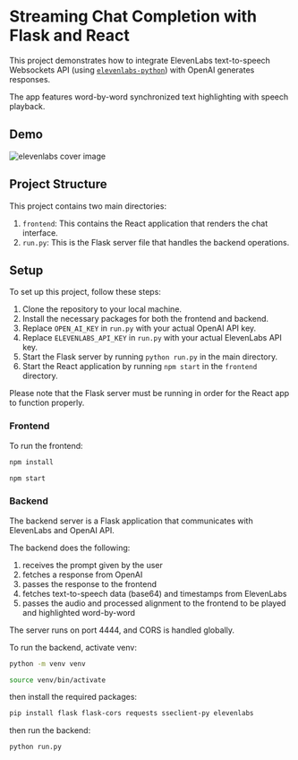 # Streaming Chat Completion with Flask and React

This project demonstrates how to integrate ElevenLabs text-to-speech Websockets API (using [`elevenlabs-python`](https://github.com/elevenlabs/elevenlabs-python)) with OpenAI generates responses.

The app features word-by-word synchronized text highlighting with speech playback.

## Demo
<img src="https://elevenlabs.io/cover.png" 
alt="elevenlabs cover image" />

## Project Structure

This project contains two main directories:

1. `frontend`: This contains the React application that renders the chat interface.
2. `run.py`: This is the Flask server file that handles the backend operations.

## Setup

To set up this project, follow these steps:

1. Clone the repository to your local machine.
2. Install the necessary packages for both the frontend and backend.
3. Replace `OPEN_AI_KEY` in `run.py` with your actual OpenAI API key.
4. Replace `ELEVENLABS_API_KEY` in `run.py` with your actual ElevenLabs API key.
5. Start the Flask server by running `python run.py` in the main directory.
6. Start the React application by running `npm start` in the `frontend` directory.

Please note that the Flask server must be running in order for the React app to function properly.

### Frontend

To run the frontend:

```bash
npm install
```

```bash
npm start
```

### Backend

The backend server is a Flask application that communicates with ElevenLabs and OpenAI API.

The backend does the following:

1. receives the prompt given by the user
2. fetches a response from OpenAI
3. passes the response to the frontend
4. fetches text-to-speech data (base64) and timestamps from ElevenLabs
5. passes the audio and processed alignment to the frontend to be played and highlighted word-by-word

The server runs on port 4444, and CORS is handled globally.

To run the backend, activate venv:

```bash
python -m venv venv
```

```bash
source venv/bin/activate
```

then install the required packages:

```bash
pip install flask flask-cors requests sseclient-py elevenlabs
```

then run the backend:

```bash
python run.py
```
